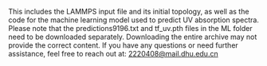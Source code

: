 This includes the LAMMPS input file and its initial topology, as well as the code for the machine learning model used to predict UV absorption spectra.
Please note that the predictions9196.txt and tf_uv.pth files in the ML folder need to be downloaded separately. Downloading the entire archive may not provide the correct content.
If you have any questions or need further assistance, feel free to reach out at: 2220408@mail.dhu.edu.cn
